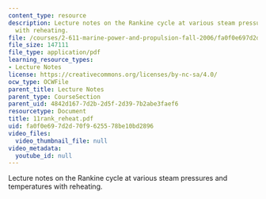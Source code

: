 ```yaml
---
content_type: resource
description: Lecture notes on the Rankine cycle at various steam pressures and temperatures
  with reheating.
file: /courses/2-611-marine-power-and-propulsion-fall-2006/fa0f0e697d2d70f9625578be10bd2896_11rank_reheat.pdf
file_size: 147111
file_type: application/pdf
learning_resource_types:
- Lecture Notes
license: https://creativecommons.org/licenses/by-nc-sa/4.0/
ocw_type: OCWFile
parent_title: Lecture Notes
parent_type: CourseSection
parent_uid: 4842d167-7d2b-2d5f-2d39-7b2abe3faef6
resourcetype: Document
title: 11rank_reheat.pdf
uid: fa0f0e69-7d2d-70f9-6255-78be10bd2896
video_files:
  video_thumbnail_file: null
video_metadata:
  youtube_id: null
---
```

Lecture notes on the Rankine cycle at various steam pressures and temperatures with reheating.